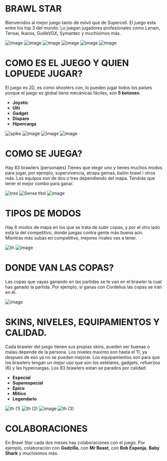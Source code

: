 # BRAWL STAR
Bienvenidos al mejor juego tanto de móvil que de Supercell.
El juego esta entre los top 3 del mundo. Lo juegan jugadores profesionales
como Lenain, Tensai, Ikaoss, GuilleVGX, Symantec y muchísimos más.

![image](https://github.com/user-attachments/assets/29dbaa66-076c-4d6f-b52e-5b59afb0f7ab)
![image](https://github.com/user-attachments/assets/7a0e83b4-8432-4886-856e-09217f35dfb2)
![image](https://github.com/user-attachments/assets/280ae64d-40f9-4311-9074-c9414b75da5b)
![image](https://github.com/user-attachments/assets/72994133-5ef4-4c11-9e96-b779b6b4d246)
![image](https://github.com/user-attachments/assets/33a7b254-f58b-45f5-bd88-715f37e2c2dc)
![image](https://github.com/user-attachments/assets/b858ffb1-0917-48a7-820a-ef4a0eb97c2b)



# COMO ES EL JUEGO Y QUIEN LOPUEDE JUGAR?
El juego es 2D, es como shooters con, lo pueden
jugar todos los países porque el juego es global
tiene mecánicas fáciles, son **5 botones**:
- **Joystic**
- **Ulti**
- **Gadget**
- **Disparo**
- **Hipercarga**

![spike](https://github.com/user-attachments/assets/083871b7-b0de-46b6-a042-2784b21b4438)
![image](https://github.com/user-attachments/assets/659bdbf0-4361-420a-9b9d-f8135a95fa6e)
![image](https://github.com/user-attachments/assets/9b6ad3af-b9e2-45d5-b8a5-c8e995836aae)
![image](https://github.com/user-attachments/assets/5f436d5a-da79-4a1c-95d3-16a6ff56a634)



# COMO SE JUEGA?
Hay 83 brawlers (personajes) Tienes que elegir uno y tienes muchos modos para jugar, por ejemplo, supervivencia, atrapa gemas, balón brawl i otros más.
Los equipos son de dos o tres dependiendo del mapa. Tendrás que tener el mejor combo para ganar.

![tres](https://github.com/user-attachments/assets/13a06a5c-9762-4fb5-8ae1-fa9ef55126c5)
![Sense títol](https://github.com/user-attachments/assets/a45b2a74-0100-4b24-8a58-d06eeab4463a)
![image](https://github.com/user-attachments/assets/b94d646b-ab2a-4d72-a218-d0111afb0dd6)

# TIPOS DE MODOS
Hay 6 modos de mapa en los que se trata de subir copas, y por el otro lado está la del competitivo, donde juegas contra gente más buena aún.
Mientras más subas en competitivo, mejores rivales vas a tener.

![th](https://github.com/user-attachments/assets/eeb6be27-2388-494e-bcb8-e21231389693)
![image](https://github.com/user-attachments/assets/6214677c-ecd3-4e55-a097-6c72f91d2387)

# DONDE VAN LAS COPAS?
Las copas que vayas ganando en las partidas se te van en el brawler la cual
has ganado la partida. Por ejemplo, si ganas con Cordelius las copas se irán en él.

![image](https://github.com/user-attachments/assets/beb7dc7d-5ae6-442f-843c-d16eab3d9308)


# SKINS, NIVELES, EQUIPAMIENTOS Y CALIDAD.

Cada brawler del juego tienen sus propias skins, pueden ser buenas o malas depende de la persona. Los niveles maximo son hasta el 11,
ya despues de eso ya no se pueden mejorar. Los equipamientos son para que los brawlers tengan un mejor uso que son
los estelares, gadgets, refuerzos (6) y las hypercargas. Los 83 brawlers estan se parados por calidad: 
- **Especial**
- **Superespecial**
- **Epico**
- **Mítico**
- **Legendario**

![th (1)](https://github.com/user-attachments/assets/80c18d3f-886b-4d64-9550-9924531e708f)
![th (2)](https://github.com/user-attachments/assets/f172d3ef-b422-49e8-80b3-1c677fef19a3)
![image](https://github.com/user-attachments/assets/6dea403c-c950-46f3-addc-f70a518e3594)
![th (3)](https://github.com/user-attachments/assets/18139aed-26fd-45fe-9d9c-0fae25008982)

# COLABORACIONES
En Brawl Star cada dos meses hay colaboraciones con el juego. Por ejemplo, colaboración con **Godzilla**, con **Mr Beast**,
con **Bob Esponja**, **Baby Shark** y muchísimos más.









